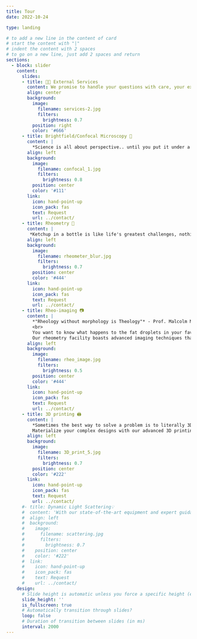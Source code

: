 ```yaml
---
title: Tour
date: 2022-10-24

type: landing

# to add a new line in the content of card
# start the content with "|"
# indent the content with 2 spaces
# to go on a new line, just add 2 spaces and return
sections:
  - block: slider
    content:
      slides:
      - title: 🧑‍🏭 External Services
        content: We promise to handle your questions with care, your experiments with precision, and occasionally, your coffee spills with panic! Take a look at the services we offer...
        align: center
        background:
          image:
            filename: services-2.jpg
            filters:
              brightness: 0.7
          position: right
          color: '#666'
      - title: Brightfield/Confocal Microscopy 🔬
        content: |
          *Science is all about perspective.. until you put it under a microscope, then it's all about panic!* <br><br>Our state-of-the-art equipment and expert support, allows users to capture detailed three-dimensional images with exceptional clarity and precision. Whether investigating cellular dynamics, studying intricate colloidal networks, or delving into fluorescent labeling, our microscopy facility provides the tools and expertise needed to achieve the desired results. Join us in unlocking new insights and pushing the boundaries of scientific discovery. Contact us to schedule your session today.'
        align: left
        background:
          image:
            filename: confocal_1.jpg
            filters:
              brightness: 0.8
          position: center
          color: '#111'
        link:
          icon: hand-point-up
          icon_pack: fas
          text: Request
          url: ../contact/
      - title: Rheometry 🧴
        content: |
         *Ketchup in a bottle is like life's greatest challenges, nothing happens when you need it, and then it all comes pouring out at once!* <br><br>Our latest rheometry facility allows for precise measurement and analysis of viscosity, elasticity, and flow properties across a wide range of temperatures and shear rates for complex fluids (like Ketchup!). From understanding the flow characteristics of polymer solutions and colloids to studying the rheological properties of biological fluids, our facility offers the tools and expertise to tackle diverse research challenges. Contact us to know more.
        align: left
        background:
          image:
            filename: rheometer_blur.jpg
            filters:
              brightness: 0.7
          position: center
          color: '#444'
        link:
          icon: hand-point-up
          icon_pack: fas
          text: Request
          url: ../contact/
      - title: Rheo-imaging 📷
        content: |
          *"Rheology without morphology is Theology"* - Prof. Malcolm Mackley.<br>
          <br>
          You want to know what happens to the fat droplets in your favorite mayonnaise while applying on a bread? Or the froth bubbles in your handwash while you wash your hands? We can help you! <br>  
          Our rheometry facility boasts advanced imaging techniques that allow in-situ measurements on materials undergoing shear flow. 
        align: left
        background:
          image:
            filename: rheo_image.jpg
            filters:
              brightness: 0.5
          position: center
          color: '#444'
        link:
          icon: hand-point-up
          icon_pack: fas
          text: Request
          url: ../contact/
      - title: 3D printing 🖨️
        content: |
          *Sometimes the best way to solve a problem is to literally 3D print your way out of it!*<br><br>
          Materialize your complex designs with our advanced 3D printing facility tailored for scientific research. Having different filament options to choose from, we empower researchers to innovate with ease. From custom lab equipment to intricate prototypes, our facility delivers with accuracy and reliability. Elevate your scientific exploration and accelerate breakthroughs with our comprehensive 3D printing solutions.
        align: left
        background:
          image:
            filename: 3D_print_5.jpg
            filters:
              brightness: 0.7
          position: center
          color: '#222'
        link:
          icon: hand-point-up
          icon_pack: fas
          text: Request
          url: ../contact/
      #- title: Dynamic Light Scattering💡
      #  content: 'With our state-of-the-art equipment and expert guidance, you will gain unprecedented insights into the size, distribution, and dynamics of particles and molecules in solution. From characterizing nanoparticles to studying protein aggregation, DLS offers non-invasive, rapid analysis for a wide range of applications. Schedule a session today and discover the potential of DLS to drive your research forward.'
      #  align: left
      #  background:
      #    image:
      #      filename: scattering.jpg
      #      filters:
      #        brightness: 0.7
      #    position: center
      #    color: '#222'
      #  link:
      #    icon: hand-point-up
      #    icon_pack: fas
      #    text: Request
      #    url: ../contact/
    design:
      # Slide height is automatic unless you force a specific height (e.g. '400px')
      slide_height: ''
      is_fullscreen: true
      # Automatically transition through slides?
      loop: false
      # Duration of transition between slides (in ms)
      interval: 2000
---
```

